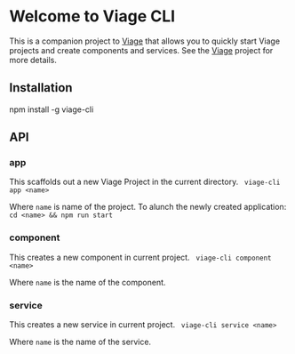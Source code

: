 # Welcome to Viage CLI
This is a companion project to [Viage](https://github.com/schlotg/viage) that allows you to quickly start Viage projects and create components and services. See the [Viage](https://github.com/schlotg/viage) project for more details.

## Installation
npm install -g viage-cli

## API

### app
This scaffolds out a new Viage Project in the current directory.
``` viage-cli app <name>```

Where ```name``` is name of the project. To alunch the newly created application:
``` cd <name> && npm run start ```

### component
This creates a new component in current project.
``` viage-cli component <name>```

Where ```name``` is the name of the component.

### service
This creates a new service in current project.
``` viage-cli service <name>```

Where ```name``` is the name of the service.
